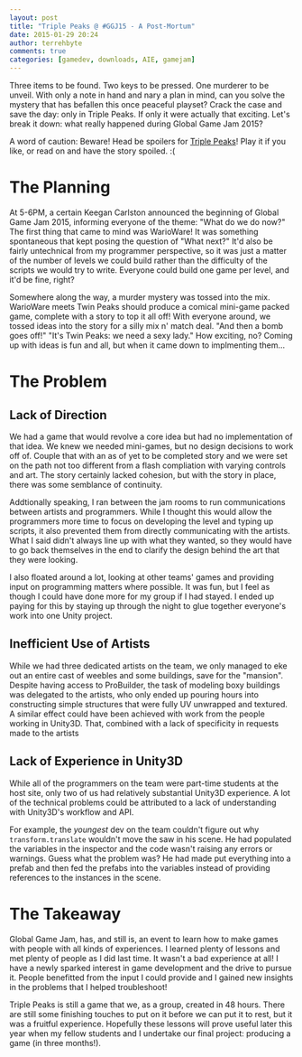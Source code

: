 ```yaml
---
layout: post
title: "Triple Peaks @ #GGJ15 - A Post-Mortum"
date: 2015-01-29 20:24
author: terrehbyte
comments: true
categories: [gamedev, downloads, AIE, gamejam]
---
```


Three items to be found. Two keys to be pressed. One murderer to be unveil. With only a note in hand and nary a plan in mind, can you solve the mystery that has befallen this once peaceful playset? Crack the case and save the day: only in Triple Peaks. If only it were actually that exciting. Let's break it down: what really happened during Global Game Jam 2015?

A word of caution: Beware! Head be spoilers for [Triple Peaks][1]! Play it if you like, or read on and have the story spoiled. :(

# The Planning

At 5-6PM, a certain Keegan Carlston announced the beginning of Global Game Jam 2015, informing everyone of the theme: "What do we do now?" The first thing that came to mind was WarioWare! It was something spontaneous that kept posing the question of "What next?" It'd also be fairly untechnical from my programmer perspective, so it was just a matter of the number of levels we could build rather than the difficulty of the scripts we would try to write. Everyone could build one game per level, and it'd be fine, right?

Somewhere along the way, a murder mystery was tossed into the mix. WarioWare meets Twin Peaks should produce a comical mini-game packed game, complete with a story to top it all off! With everyone around, we tossed ideas into the story for a silly mix n' match deal. "And then a bomb goes off!" "It's Twin Peaks: we need a sexy lady." How exciting, no? Coming up with ideas is fun and all, but when it came down to implmenting them...

# The Problem

## Lack of Direction
We had a game that would revolve a core idea but had no implementation of that idea. We knew we needed mini-games, but no design decisions to work off of. Couple that with an as of yet to be completed story and we were set on the path not too different from a flash compliation with varying controls and art. The story certainly lacked cohesion, but with the story in place, there was some semblance of continuity.

Addtionally speaking, I ran between the jam rooms to run communications between artists and programmers. While I thought this would allow the programmers more time to focus on developing the level and typing up scripts, it also prevented them from directly communicating with the artists. What I said didn't always line up with what they wanted, so they would have to go back themselves in the end to clarify the design behind the art that they were looking.

I also floated around a lot, looking at other teams' games and providing input on programming matters where possible. It was fun, but I feel as though I could have done more for my group if I had stayed. I ended up paying for this by staying up through the night to glue together everyone's work into one Unity project.

## Inefficient Use of Artists
While we had three dedicated artists on the team, we only managed to eke out an entire cast of weebles and some buildings, save for the "mansion". Despite having access to ProBuilder, the task of modeling boxy buildings was delegated to the artists, who only ended up pouring hours into constructing simple structures that were fully UV unwrapped and textured. A similar effect could have been achieved with work from the people working in Unity3D. That, combined with a lack of specificity in requests made to the artists

## Lack of Experience in Unity3D
While all of the programmers on the team were part-time students at the host site, only two of us had relatively substantial Unity3D experience. A lot of the technical problems could be attributed to a lack of understanding with Unity3D's workflow and API.

For example, the *youngest* dev on the team couldn't figure out why ```transform.translate``` wouldn't move the saw in his scene. He had populated the variables in the inspector and the code wasn't raising any errors or warnings. Guess what the problem was? He had made put everything into a prefab and then fed the prefabs into the variables instead of providing references to the instances in the scene.

# The Takeaway

Global Game Jam, has, and still is, an event to learn how to make games with people with all kinds of experiences. I learned plenty of lessons and met plenty of people as I did last time. It wasn't a bad experience at all! I have a newly sparked interest in game development and the drive to pursue it. People benefitted from the input I could provide and I gained new insights in the problems that I helped troubleshoot!

Triple Peaks is still a game that we, as a group, created in 48 hours. There are still some finishing touches to put on it before we can put it to rest, but it was a fruitful experience. Hopefully these lessons will prove useful later this year when my fellow students and I undertake our final project: producing a game (in three months!).

[1]:http://terrehbyte.com/TriplePeaks/